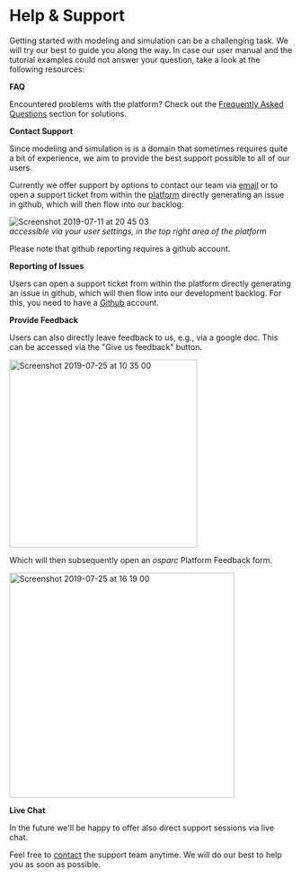 # Help & Support

Getting started with modeling and simulation can be a challenging task. We will try our best to guide you along the way. In case our user manual and the tutorial examples could not answer your question, take a look at the following resources:

**FAQ**

Encountered problems with the platform? Check out the [Frequently Asked Questions](/docs/faq.md) section for solutions.

**Contact Support**

Since modeling and simulation is is a domain that sometimes requires quite a bit of experience, we aim to provide the best support possible to all of our users.

Currently we offer support by options to contact our team via [email](mailto:support@osparc.io) or to open a support ticket from within the [platform](https://osparc.io) directly generating an issue in github, which will then flow into our backlog:

![Screenshot 2019-07-11 at 20 45 03](https://user-images.githubusercontent.com/32800795/61089219-b304b780-a43a-11e9-88e7-d301e9f44c3b.png ':size=200%') <br/>
*accessible via your user settings, in the top right area of the platform*

Please note that github reporting requires a github account.

**Reporting of Issues** <br/>

Users can open a support ticket from within the platform directly generating an issue in github, which will then flow into our development backlog. For this, you need to have a [Github](https://github.com/) account.

**Provide Feedback**

Users can also directly leave feedback to us, e.g., via a google doc. This can be accessed via the "Give us feedback" button.

<img width="334" alt="Screenshot 2019-07-25 at 10 35 00" src="https://user-images.githubusercontent.com/32800795/61915014-869b7180-aef7-11e9-93de-299c59d33c02.png"> <br/>

Which will then subsequently open an *osparc* Platform Feedback form.

<img width="400" alt="Screenshot 2019-07-25 at 16 19 00" src="https://user-images.githubusercontent.com/32800795/61915117-fc9fd880-aef7-11e9-852c-798602d925a3.png">

**Live Chat**

In the future we'll be happy to offer also direct support sessions via live chat.

Feel free to [contact](mailto:support@osparc.io) the support team anytime. We will do our best to help you as soon as possible.
